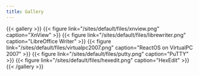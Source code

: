 ```yaml
---
title: Gallery
---
```


{{< gallery >}}
{{< figure link="/sites/default/files/xnview.png" caption="XnView" >}}
{{< figure link="/sites/default/files/librewriter.png" caption="LibreOffice Writer" >}}
{{< figure link="/sites/default/files/virtualpc2007.png" caption="ReactOS on VirtualPC 2007" >}}
{{< figure link="/sites/default/files/putty.png" caption="PuTTY" >}}
{{< figure link="/sites/default/files/hexedit.png" caption="HexEdit" >}}
{{< /gallery >}} 
